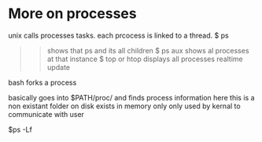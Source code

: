 More on processes
=

unix calls processes tasks.
each prcocess is linked to a thread.
$ ps
>> shows that ps and its all children
$ ps aux
>> shows al processes at that instance
$ top or htop
>> displays all processes realtime update

bash forks a process

basically goes into $PATH/proc/ and finds process information here
this is a non existant folder on disk exists in memory only
only used by kernal to communicate with user

$ps -Lf
